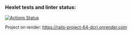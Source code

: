 ### Hexlet tests and linter status:

[![Actions Status](https://github.com/owlscatcher/rails-project-64/actions/workflows/hexlet-check.yml/badge.svg)](https://github.com/owlscatcher/rails-project-64/actions)

Project on render: https://rails-project-64-dcrj.onrender.com
